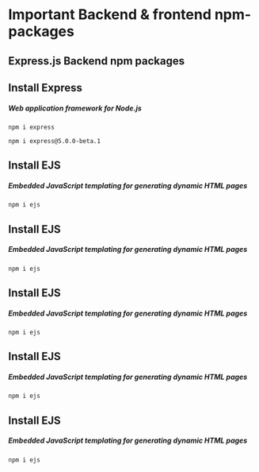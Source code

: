 # Important Backend & frontend npm-packages

## Express.js Backend npm packages

## Install Express
##### Web application framework for Node.js
```ssh
npm i express
```
```ssh
npm i express@5.0.0-beta.1  
```
## Install EJS
##### Embedded JavaScript templating for generating dynamic HTML pages
```ssh
npm i ejs
```
## Install EJS
##### Embedded JavaScript templating for generating dynamic HTML pages
```ssh
npm i ejs
```
## Install EJS
##### Embedded JavaScript templating for generating dynamic HTML pages
```ssh
npm i ejs
```
## Install EJS
##### Embedded JavaScript templating for generating dynamic HTML pages
```ssh
npm i ejs
```
## Install EJS
##### Embedded JavaScript templating for generating dynamic HTML pages
```ssh
npm i ejs
```
